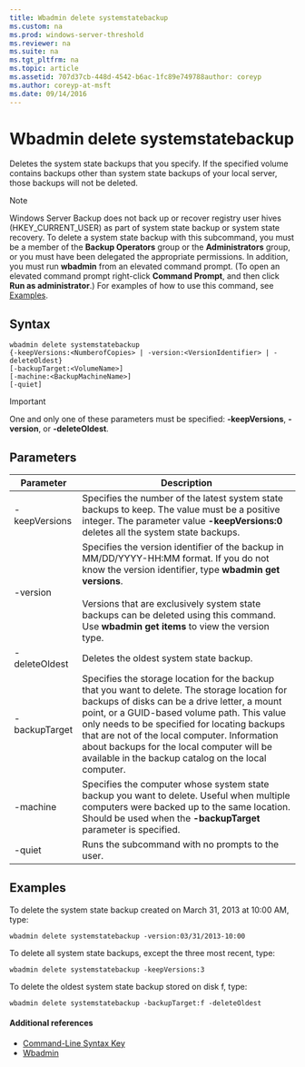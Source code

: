 ```yaml
---
title: Wbadmin delete systemstatebackup
ms.custom: na
ms.prod: windows-server-threshold
ms.reviewer: na
ms.suite: na
ms.tgt_pltfrm: na
ms.topic: article
ms.assetid: 707d37cb-448d-4542-b6ac-1fc89e749788author: coreyp
ms.author: coreyp-at-msft
ms.date: 09/14/2016
---
```

# Wbadmin delete systemstatebackup
Deletes the system state backups that you specify. If the specified volume contains backups other than system state backups of your local server, those backups will not be deleted.
> [!NOTE]
> Windows Server Backup does not back up or recover registry user hives (HKEY_CURRENT_USER) as part of system state backup or system state recovery.
To delete a system state backup with this subcommand, you must be a member of the **Backup Operators** group or the **Administrators** group, or you must have been delegated the appropriate permissions. In addition, you must run **wbadmin** from an elevated command prompt. (To open an elevated command prompt right-click **Command Prompt**, and then click **Run as administrator**.)
For examples of how to use this command, see [Examples](#BKMK_examples).
## Syntax
```
wbadmin delete systemstatebackup
{-keepVersions:<NumberofCopies> | -version:<VersionIdentifier> | -deleteOldest}
[-backupTarget:<VolumeName>]
[-machine:<BackupMachineName>]
[-quiet]
```
> [!IMPORTANT]
> One and only one of these parameters must be specified: **-keepVersions**, **-version**, or **-deleteOldest**.
## Parameters
|Parameter|Description|
|-------------|---------------|
|-keepVersions|Specifies the number of the latest system state backups to keep. The value must be a positive integer. The parameter value **-keepVersions:0** deletes all the system state backups.|
|-version|Specifies the version identifier of the backup in MM/DD/YYYY-HH:MM format. If you do not know the version identifier, type **wbadmin get versions**.<br /><br />Versions that are exclusively system state backups can be deleted using this command. Use **wbadmin get items** to view the version type.|
|-deleteOldest|Deletes the oldest system state backup.|
|-backupTarget|Specifies the storage location for the backup that you want to delete. The storage location for backups of disks can be a drive letter, a mount point, or a GUID-based volume path. This value only needs to be specified for locating backups that are not of the local computer. Information about backups for the local computer will be available in the backup catalog on the local computer.|
|-machine|Specifies the computer whose system state backup you want to delete. Useful when multiple computers were backed up to the same location. Should be used when the **-backupTarget** parameter is specified.|
|-quiet|Runs the subcommand with no prompts to the user.|
## <a name="BKMK_examples"></a>Examples
To delete the system state backup created on March 31, 2013 at 10:00 AM, type:
```
wbadmin delete systemstatebackup -version:03/31/2013-10:00
```
To delete all system state backups, except the three most recent, type:
```
wbadmin delete systemstatebackup -keepVersions:3
```
To delete the oldest system state backup stored on disk f, type:
```
wbadmin delete systemstatebackup -backupTarget:f -deleteOldest
```
#### Additional references
-   [Command-Line Syntax Key](Command-Line-Syntax-Key.md)
-   [Wbadmin](Wbadmin.md)
